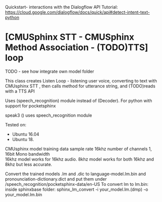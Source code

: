  Quickstart- interactions with the Dialogflow API Tutorial:
 https://cloud.google.com/dialogflow/docs/quick/api#detect-intent-text-python

 # [CMUSphinx STT - CMUSphinx Method Association - (TODO)TTS] loop

TODO - see how integrate own model folder

This class creates Listen Loop - listening user voice, converting to text with CMUsphinx STT , then calls method for utterance string, and (TODO)reads with a TTS API

Uses (speech_recognition) module instead of (Decoder). For python with support for pocketsphinx 

 speak3 () uses speech_recognition module

 Tested on:
 * Ubuntu 16.04
 * Ubuntu 18.

CMUsphinx model training data 
    sample rate         16khz
    number of channels  1, 16bit Mono
    bandwidth           
16khz model works for 16khz audio. 8khz model works for both 16khz and 8khz but less accurate.

Convert the trained models .lm and .dic to language-model.lm.bin and pronounciation-dictionary.dict and put them under /speech_recognition/pocketsphinx-data/en-US
To convert lm to lm.bin: inside sphinxbase folder: sphinx_lm_convert -i your_model.lm.(dmp) -o your_model.lm.bin